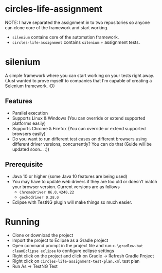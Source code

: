 # circles-life-assignment
NOTE: I have separated the assignment in to two repositories so anyone can clone core of the framework and start working.
* `silenium` contains core of the automation framework. 
* `circles-life-assignment` contains `silenium` + assignment tests.

# silenium

A simple framework where you can start working on your tests right away.
(Just wanted to prove myself to companies that I'm capable of creating a Selenium framework. :D)

## Features
* Parallel execution 
* Supports Linux & Windows (You can override or extend supported platforms easily)
* Supports Chrome & Firefox (You can override or extend supported browsers easily)
* Do you want to run different test cases on different browsers using different driver versions, concurrently? You can do that (Guide will be updated soon... :))

## Prerequisite
* Java 10 or higher (some Java 10 features are being used)
* You may have to update web drivers if they are too old or doesn't match your browser version. Current versions are as follows
	* `ChromeDriver 86.0.4240.22`
	* `geckodriver 0.28.0`
* Eclipse with TestNG plugin will make things so much easier.

# Running
* Clone or download the project
* Import the project to Eclipse as a Gradle project
* Open command prompt in the project file and run `>.\gradlew.bat cleanEclipse eclipse` to configure eclipse settings
* Right click on the project and click on Gradle -> Refresh Gradle Project
* Right click on `circles-life-assignment-test-plan.xml` test plan
* Run As -> TestNG Test
